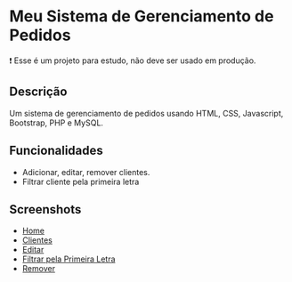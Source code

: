 # Meu Sistema de Gerenciamento de Pedidos
:exclamation: Esse é um projeto para estudo, não deve ser usado em produção.
## Descrição
Um sistema de gerenciamento de pedidos usando HTML, CSS, Javascript, Bootstrap, PHP e MySQL.
## Funcionalidades
- Adicionar, editar, remover clientes. 
- Filtrar cliente pela primeira letra
## Screenshots
- [Home](https://felipe-dmb.github.io/dk-admin/Captura%20de%20Tela%202020-07-17%20a%CC%80s%2014.25.11.png)
- [Clientes](https://felipe-dmb.github.io/dk-admin/Captura%20de%20Tela%202020-07-17%20a%CC%80s%2014.25.37.png)
- [Editar](https://felipe-dmb.github.io/dk-admin/Captura%20de%20Tela%202020-07-17%20a%CC%80s%2014.26.10.png)
- [Filtrar pela Primeira Letra](https://felipe-dmb.github.io/dk-admin/Captura%20de%20Tela%202020-07-17%20a%CC%80s%2014.26.35.png)
- [Remover](https://felipe-dmb.github.io/dk-admin/Captura%20de%20Tela%202020-07-17%20a%CC%80s%2014.32.45.png)
